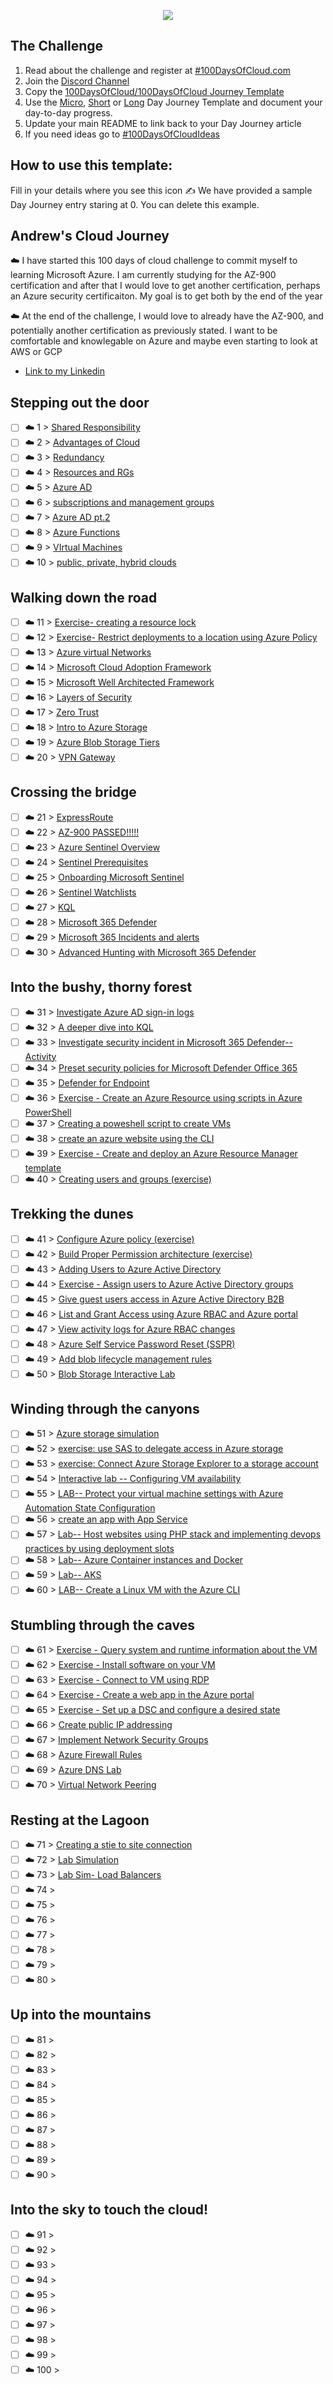 <p align="center">
  <img src="banner.png">
</p>

## The Challenge
1. Read about the challenge and register at [#100DaysOfCloud.com](https://100DaysOfCloud.com)
2. Join the [Discord Channel](https://discord.gg/c6Db8nY)
3. Copy the [100DaysOfCloud/100DaysOfCloud Journey Template](https://github.com/100DaysOfCloud/100DaysOfCloud/generate)
4. Use the [Micro](Templates/000-DAY-ARTICLE-MICRO-TEMPLATE.md), [Short](Templates/001-DAY-ARTICLE-SHORT-TEMPLATE.md) or [Long](Templates/002-DAY-ARTICLE-LONG-TEMPLATE.md) Day Journey Template and document your day-to-day progress.
5. Update your main README to link back to your Day Journey article
4. If you need ideas go to [#100DaysOfCloudIdeas](https://github.com/100DaysOfCloud/100DaysOfCloudIdeas)

## How to use this template:
Fill in your details where you see this icon ✍️
We have provided a sample Day Journey entry staring at 0. You can delete this example.

## Andrew's Cloud Journey


☁️ I have started this 100 days of cloud challenge to commit myself to learning Microsoft Azure. I am currently studying for the AZ-900 certification and after that I would love to get another certification, perhaps an Azure security certificaiton. My goal is to get both by the end of the year

☁️ At the end of the challenge, I would love to already have the AZ-900, and potentially another certification as previously stated. I want to be comfortable and knowlegable on Azure and maybe even starting to look at AWS or GCP


- [Link to my Linkedin](https://www.linkedin.com/in/andrew-leddy-93a980216/)

## Stepping out the door

- [ ] ☁️ 1 > [Shared Responsibility](Journey/001/Readme.md)
- [ ] ☁️ 2 > [Advantages of Cloud](Journey/002/Readme.md)
- [ ] ☁️ 3 > [Redundancy](Journey/003/Readme.md)
- [ ] ☁️ 4 > [Resources and RGs](Journey/004/Readme.md)
- [ ] ☁️ 5 > [Azure AD](Journey/005/Readme.md)
- [ ] ☁️ 6 > [subscriptions and management groups](Journey/006/Readme.md)
- [ ] ☁️ 7 > [Azure AD pt.2](Journey/007/Readme.md)
- [ ] ☁️ 8 > [Azure Functions](Journey/008/Readme.md)
- [ ] ☁️ 9 > [VIrtual Machines](Journey/009/Readme.md)
- [ ] ☁️ 10 > [public, private, hybrid clouds](Journey/010/Readme.md)

## Walking down the road

- [ ] ☁️ 11 > [Exercise- creating a resource lock](Journey/011/Readme.md)
- [ ] ☁️ 12 > [Exercise- Restrict deployments to a location using Azure Policy](Journey/012/Readme.md)
- [ ] ☁️ 13 > [Azure virtual Networks](Journey/013/Readme.md)
- [ ] ☁️ 14 > [Microsoft Cloud Adoption Framework](Journey/014/Readme.md)
- [ ] ☁️ 15 > [Microsoft Well Architected Framework](Journey/015/Readme.md)
- [ ] ☁️ 16 > [Layers of Security](Journey/016/Readme.md)
- [ ] ☁️ 17 > [Zero Trust](Journey/017/Readme.md)
- [ ] ☁️ 18 > [Intro to Azure Storage](Journey/018/Readme.md)
- [ ] ☁️ 19 > [Azure Blob Storage Tiers](Journey/019/Readme.md)
- [ ] ☁️ 20 > [VPN Gateway](Journey/020/Readme.md)

## Crossing the bridge

- [ ] ☁️ 21 > [ExpressRoute](Journey/021/Readme.md)
- [ ] ☁️ 22 > [AZ-900 PASSED!!!!!](Journey/022/Readme.md)
- [ ] ☁️ 23 > [Azure Sentinel Overview](Journey/023/Readme.md)
- [ ] ☁️ 24 > [Sentinel Prerequisites](Journey/024/Readme.md)
- [ ] ☁️ 25 > [Onboarding Microsoft Sentinel](Journey/025/Readme.md)
- [ ] ☁️ 26 > [Sentinel Watchlists](Journey/026/Readme.md)
- [ ] ☁️ 27 > [KQL](Journey/027/Readme.md)
- [ ] ☁️ 28 > [Microsoft 365 Defender](Journey/028/Readme.md)
- [ ] ☁️ 29 > [Microsoft 365 Incidents and alerts](Journey/029/Readme.md)
- [ ] ☁️ 30 > [Advanced Hunting with Microsoft 365 Defender](Journey/030/Readme.md)

## Into the bushy, thorny forest

- [ ] ☁️ 31 > [Investigate Azure AD sign-in logs](Journey/031/Readme.md)
- [ ] ☁️ 32 > [A deeper dive into KQL](Journey/032/Readme.md)
- [ ] ☁️ 33 > [Investigate security incident in Microsoft 365 Defender-- Activity](Journey/033/Readme.md)
- [ ] ☁️ 34 > [Preset security policies for Microsoft Defender Office 365](Journey/034/Readme.md)
- [ ] ☁️ 35 > [Defender for Endpoint](Journey/035/Readme.md)
- [ ] ☁️ 36 > [Exercise - Create an Azure Resource using scripts in Azure PowerShell](Journey/036/Readme.md)
- [ ] ☁️ 37 > [Creating a poweshell script to create VMs ](Journey/037/Readme.md)
- [ ] ☁️ 38 > [create an azure website using the CLI](Journey/038/Readme.md)
- [ ] ☁️ 39 > [Exercise - Create and deploy an Azure Resource Manager template](Journey/039/Readme.md)
- [ ] ☁️ 40 > [Creating users and groups (exercise) ](Journey/040/Readme.md)

## Trekking the dunes

- [ ] ☁️ 41 > [Configure Azure policy (exercise) ](Journey/041/Readme.md)
- [ ] ☁️ 42 > [Build Proper Permission architecture (exercise)](Journey/042/Readme.md)
- [ ] ☁️ 43 > [Adding Users to Azure Active Directory](Journey/043/Readme.md)
- [ ] ☁️ 44 > [Exercise - Assign users to Azure Active Directory groups](Journey/044/Readme.md)
- [ ] ☁️ 45 > [Give guest users access in Azure Active Directory B2B](Journey/045/Readme.md)
- [ ] ☁️ 46 > [List and Grant Access using Azure RBAC and Azure portal ](Journey/046/Readme.md)
- [ ] ☁️ 47 > [View activity logs for Azure RBAC changes](Journey/047/Readme.md)
- [ ] ☁️ 48 > [Azure Self Service Password Reset (SSPR)](Journey/048/Readme.md)
- [ ] ☁️ 49 > [Add blob lifecycle management rules](Journey/049/Readme.md)
- [ ] ☁️ 50 > [Blob Storage Interactive Lab](Journey/050/Readme.md)

## Winding through the canyons

- [ ] ☁️ 51 > [Azure storage simulation](Journey/051/Readme.md)
- [ ] ☁️ 52 > [exercise: use SAS to delegate access in Azure storage](Journey/052/Readme.md)
- [ ] ☁️ 53 > [exercise: Connect Azure Storage Explorer to a storage account](Journey/053/Readme.md)
- [ ] ☁️ 54 > [Interactive lab -- Configuring VM availability](Journey/054/Readme.md)
- [ ] ☁️ 55 > [LAB-- Protect your virtual machine settings with Azure Automation State Configuration](Journey/055/Readme.md)
- [ ] ☁️ 56 > [create an app with App Service](Journey/056/Readme.md)
- [ ] ☁️ 57 > [Lab-- Host websites using PHP stack and implementing devops practices by using deployment slots](Journey/057/Readme.md)
- [ ] ☁️ 58 > [Lab-- Azure Container instances and Docker](Journey/058/Readme.md)
- [ ] ☁️ 59 > [Lab-- AKS ](Journey/059/Readme.md)
- [ ] ☁️ 60 > [LAB-- Create a Linux VM with the Azure CLI](Journey/060/Readme.md)

## Stumbling through the caves

- [ ] ☁️ 61 > [Exercise - Query system and runtime information about the VM](Journey/061/Readme.md)
- [ ] ☁️ 62 > [Exercise - Install software on your VM](Journey/062/Readme.md)
- [ ] ☁️ 63 > [Exercise - Connect to VM using RDP](Journey/063/Readme.md)
- [ ] ☁️ 64 > [Exercise - Create a web app in the Azure portal](Journey/064/Readme.md)
- [ ] ☁️ 65 > [Exercise - Set up a DSC and configure a desired state](Journey/065/Readme.md)
- [ ] ☁️ 66 > [Create public IP addressing](Journey/066/Readme.md)
- [ ] ☁️ 67 > [Implement Network Security Groups](Journey/067/Readme.md)
- [ ] ☁️ 68 > [Azure Firewall Rules](Journey/068/Readme.md)
- [ ] ☁️ 69 > [Azure DNS Lab](Journey/069/Readme.md)
- [ ] ☁️ 70 > [Virtual Network Peering](Journey/070/Readme.md)

## Resting at the Lagoon

- [ ] ☁️ 71 > [Creating a stie to site connection](Journey/071/Readme.md)
- [ ] ☁️ 72 > [Lab Simulation](Journey/072/Readme.md)
- [ ] ☁️ 73 > [Lab Sim- Load Balancers](Journey/073/Readme.md)
- [ ] ☁️ 74 > [](Journey/074/Readme.md)
- [ ] ☁️ 75 > [](Journey/075/Readme.md)
- [ ] ☁️ 76 > [](Journey/076/Readme.md)
- [ ] ☁️ 77 > [](Journey/077/Readme.md)
- [ ] ☁️ 78 > [](Journey/078/Readme.md)
- [ ] ☁️ 79 > [](Journey/079/Readme.md)
- [ ] ☁️ 80 > [](Journey/080/Readme.md)

## Up into the mountains

- [ ] ☁️ 81 > [](Journey/081/Readme.md)
- [ ] ☁️ 82 > [](Journey/082/Readme.md)
- [ ] ☁️ 83 > [](Journey/083/Readme.md)
- [ ] ☁️ 84 > [](Journey/084/Readme.md)
- [ ] ☁️ 85 > [](Journey/085/Readme.md)
- [ ] ☁️ 86 > [](Journey/086/Readme.md)
- [ ] ☁️ 87 > [](Journey/087/Readme.md)
- [ ] ☁️ 88 > [](Journey/088/Readme.md)
- [ ] ☁️ 89 > [](Journey/089/Readme.md)
- [ ] ☁️ 90 > [](Journey/090/Readme.md)

## Into the sky to touch the cloud!

- [ ] ☁️ 91 > [](Journey/091/Readme.md)
- [ ] ☁️ 92 > [](Journey/092/Readme.md)
- [ ] ☁️ 93 > [](Journey/093/Readme.md)
- [ ] ☁️ 94 > [](Journey/094/Readme.md)
- [ ] ☁️ 95 > [](Journey/095/Readme.md)
- [ ] ☁️ 96 > [](Journey/096/Readme.md)
- [ ] ☁️ 97 > [](Journey/097/Readme.md)
- [ ] ☁️ 98 > [](Journey/098/Readme.md)
- [ ] ☁️ 99 > [](Journey/099/Readme.md)
- [ ] ☁️ 100 > [](Journey/100/Readme.md)

